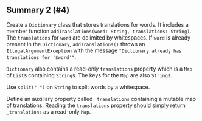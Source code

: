## Summary 2 (#4)

Create a `Dictionary` class that stores translations for words. It includes a
member function `addTranslations(word: String, translations: String)`. The
`translations` for `word` are delimited by whitespaces. If `word` is already
present in the `Dictionary`, `addTranslations()` throws an
`IllegalArgumentException` with the message
`"Dictionary already has translations for '$word'"`.

`Dictionary` also contains a read-only `translations` property which is a
`Map` of `List`s containing `String`s. The keys for the `Map` are also
`String`s.

<div class="hint">

Use `split(" ")` on `String` to split words by a whitespace.

</div>

<div class="hint">

Define an auxiliary property called `_translations` containing a mutable
map of translations. Reading the `translations` property should simply return
`_translations` as a read-only `Map`.

</div>